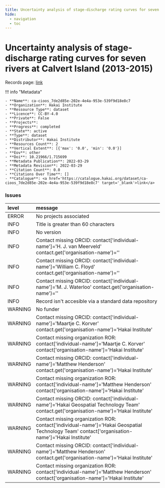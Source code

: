 ```yaml
---
title: Uncertainty analysis of stage-discharge rating curves for seven rivers at Calvert Island (2013-2015)
hide:
  - navigation
  - toc
---
```


# Uncertainty analysis of stage-discharge rating curves for seven rivers at Calvert Island (2013-2015)

Records page: <a href='https://catalogue.hakai.org/dataset/ca-cioos_7de2d85e-202e-4e4a-953e-539f9d18e8c7' target='_blank'>link</a>

<div id='map'></div>

!!! info "Metadata"
    
    - **Name**: ca-cioos_7de2d85e-202e-4e4a-953e-539f9d18e8c7 
    - **Organization**: Hakai Institute 
    - **Ressource Type**: dataset 
    - **Licence**: CC-BY-4.0 
    - **Private**: False 
    - **Projects**:  
    - **Progress**: completed 
    - **State**: active 
    - **Type**: dataset 
    - **Distributor**: Hakai Institute 
    - **Resources Count**: 2 
    - **Vertical Extent**: [{'max': '0.0', 'min': '0.0'}] 
    - **Eov**: other 
    - **Doi**: 10.21966/1.715699 
    - **Metadata Publication**: 2022-03-29 
    - **Metadata Revision**: 2022-03-29 
    - **Citation Count**: 0.0 
    - **Citations Over Time**: [] 
    - **Catalogue**: <a href='https://catalogue.hakai.org/dataset/ca-cioos_7de2d85e-202e-4e4a-953e-539f9d18e8c7' target='_blank'>link</a> 

### Issues

| level   | message                                                                                                                                         |
|:--------|:------------------------------------------------------------------------------------------------------------------------------------------------|
| ERROR   | No projects associated                                                                                                                          |
| INFO    | Title is greater than 60 characters                                                                                                             |
| INFO    | No version                                                                                                                                      |
| INFO    | Contact missing ORCID: contact['individual-name']='H. J. van Meerveld' contact.get('organisation-name')=''                                      |
| INFO    | Contact missing ORCID: contact['individual-name']='William C. Floyd' contact.get('organisation-name')=''                                        |
| INFO    | Contact missing ORCID: contact['individual-name']='M. J. Waterloo' contact.get('organisation-name')=''                                          |
| INFO    | Record isn't accesible via a standard data repository                                                                                           |
| WARNING | No funder                                                                                                                                       |
| WARNING | Contact missing ORCID: contact['individual-name']='Maartje C. Korver' contact.get('organisation-name')='Hakai Institute'                        |
| WARNING | Contact missing organization ROR:  contact['individual-name']='Maartje C. Korver' contact['organisation-name']='Hakai Institute'                |
| WARNING | Contact missing ORCID: contact['individual-name']='Matthew Henderson' contact.get('organisation-name')='Hakai Institute'                        |
| WARNING | Contact missing organization ROR:  contact['individual-name']='Matthew Henderson' contact['organisation-name']='Hakai Institute'                |
| WARNING | Contact missing ORCID: contact['individual-name']='Hakai Geospatial Technology Team' contact.get('organisation-name')='Hakai Institute'         |
| WARNING | Contact missing organization ROR:  contact['individual-name']='Hakai Geospatial Technology Team' contact['organisation-name']='Hakai Institute' |
| WARNING | Contact missing ORCID: contact['individual-name']='Matthew Henderson' contact.get('organisation-name')='Hakai Institute'                        |
| WARNING | Contact missing organization ROR:  contact['individual-name']='Matthew Henderson' contact['organisation-name']='Hakai Institute'                |

<script>
   document.addEventListener("DOMContentLoaded", function() {
    var map = L.map('map').setView([51.505, -125.09], 5);
    L.tileLayer('https://tile.openstreetmap.org/{z}/{x}/{y}.png', {
        maxZoom: 19,
        attribution: '&copy; <a href="http://www.openstreetmap.org/copyright">OpenStreetMap</a>'
    }).addTo(map);
    var geojsonFeature = {
        "type": "Feature",
        "properties": {
            "name" : "Uncertainty analysis of stage-discharge rating curves for seven rivers at Calvert Island (2013-2015)"
        },
        "geometry": {'type': 'Polygon', 'coordinates': [[[-128.11706194, 51.62592806], [-127.94402727, 51.62592806], [-127.94402727, 51.71110094], [-128.11706194, 51.71110094], [-128.11706194, 51.62592806]]]}
    }
    L.geoJSON(geojsonFeature).addTo(map);
   })
</script>